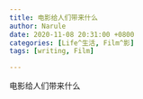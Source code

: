 ```yaml
---
title: 电影给人们带来什么
author: Narule
date: 2020-11-08 20:31:00 +0800
categories: [Life^生活, Film^影]
tags: [writing, Film]

---
```




电影给人们带来什么